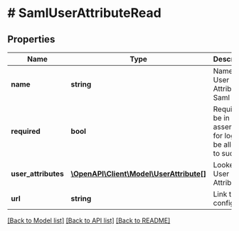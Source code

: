 # # SamlUserAttributeRead

## Properties

Name | Type | Description | Notes
------------ | ------------- | ------------- | -------------
**name** | **string** | Name of User Attribute in Saml | [optional] [readonly]
**required** | **bool** | Required to be in Saml assertion for login to be allowed to succeed | [optional] [readonly]
**user_attributes** | [**\OpenAPI\Client\Model\UserAttribute[]**](UserAttribute.md) | Looker User Attributes | [optional] [readonly]
**url** | **string** | Link to saml config | [optional] [readonly]

[[Back to Model list]](../../README.md#models) [[Back to API list]](../../README.md#endpoints) [[Back to README]](../../README.md)
